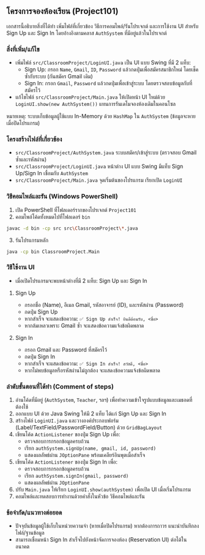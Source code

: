 ## โครงการจองห้องเรียน (Project101)

เอกสารนี้อธิบายสิ่งที่ได้ทำ เพิ่มไฟล์ที่เกี่ยวข้อง วิธีการคอมไพล์/รันโปรเจกต์ และการใช้งาน UI สำหรับ Sign Up และ Sign In โดยอ้างอิงตามคลาส `AuthSystem` ที่มีอยู่แล้วในโปรเจกต์

### สิ่งที่เพิ่ม/แก้ไข
- เพิ่มไฟล์ `src/ClassroomProject/LoginUI.java` เป็น UI แบบ Swing ที่มี 2 แท็บ:
  - Sign Up: กรอก `Name`, `Gmail`, `ID`, `Password` แล้วกดปุ่มเพื่อสมัครสมาชิกใหม่ โดยเช็คซ้ำกับระบบ (กันสมัคร Gmail เดิม)
  - Sign In: กรอก `Gmail`, `Password` แล้วกดปุ่มเพื่อเข้าสู่ระบบ โดยตรวจสอบข้อมูลกับที่สมัครไว้
- แก้ไขไฟล์ `src/ClassroomProject/Main.java` ให้เปิดหน้า UI ใหม่ด้วย `LoginUI.show(new AuthSystem())` แทนการรันเดโมจองห้องเดิมในคอนโซล

หมายเหตุ: ระบบเก็บข้อมูลผู้ใช้แบบ In-Memory ด้วย `HashMap` ใน `AuthSystem` (ข้อมูลจะหายเมื่อปิดโปรแกรม)

### โครงสร้างไฟล์ที่เกี่ยวข้อง
- `src/ClassroomProject/AuthSystem.java` ระบบสมัคร/เข้าสู่ระบบ (ตรวจสอบ Gmail ซ้ำและรหัสผ่าน)
- `src/ClassroomProject/LoginUI.java` หน้าต่าง UI แบบ Swing มีแท็บ Sign Up/Sign In เชื่อมกับ `AuthSystem`
- `src/ClassroomProject/Main.java` จุดเริ่มต้นของโปรแกรม เรียกเปิด `LoginUI`

### วิธีคอมไพล์และรัน (Windows PowerShell)
1) เปิด PowerShell ที่โฟลเดอร์รากของโปรเจกต์ `Project101`
2) คอมไพล์โค้ดทั้งหมดไปที่โฟลเดอร์ `bin`

```bash
javac -d bin -cp src src\ClassroomProject\*.java
```

3) รันโปรแกรมหลัก

```bash
java -cp bin ClassroomProject.Main
```

### วิธีใช้งาน UI
- เมื่อเปิดโปรแกรมจะพบหน้าต่างที่มี 2 แท็บ: Sign Up และ Sign In

1) Sign Up
   - กรอกชื่อ (Name), อีเมล Gmail, รหัสอาจารย์ (ID), และรหัสผ่าน (Password)
   - กดปุ่ม Sign Up
   - หากสำเร็จ จะแสดงข้อความ: `✅ Sign Up สำเร็จ! ยินดีต้อนรับ, <ชื่อ>`
   - หากล้มเหลวเพราะ Gmail ซ้ำ จะแสดงข้อความแจ้งข้อผิดพลาด

2) Sign In
   - กรอก Gmail และ Password ที่สมัครไว้
   - กดปุ่ม Sign In
   - หากสำเร็จ จะแสดงข้อความ: `✅ Sign In สำเร็จ! สวัสดี, <ชื่อ>`
   - หากไม่พบข้อมูลหรือรหัสผ่านไม่ถูกต้อง จะแสดงข้อความแจ้งข้อผิดพลาด

### ลำดับขั้นตอนที่ได้ทำ (Comment of steps)
1) อ่านโค้ดที่มีอยู่ (`AuthSystem`, `Teacher`, ฯลฯ) เพื่อทำความเข้าใจรูปแบบข้อมูลและเมธอดที่ต้องใช้
2) ออกแบบ UI ด้วย Java Swing ให้มี 2 แท็บ ได้แก่ Sign Up และ Sign In
3) สร้างไฟล์ `LoginUI.java` และวางองค์ประกอบฟอร์ม (Label/TextField/PasswordField/Button) ด้วย `GridBagLayout`
4) เขียนโค้ด `ActionListener` ของปุ่ม Sign Up เพื่อ:
   - ตรวจสอบการกรอกข้อมูลครบถ้วน
   - เรียก `authSystem.signUp(name, gmail, id, password)`
   - แสดงผลลัพธ์ผ่าน `JOptionPane` พร้อมเคลียร์อินพุตเมื่อสำเร็จ
5) เขียนโค้ด `ActionListener` ของปุ่ม Sign In เพื่อ:
   - ตรวจสอบการกรอกข้อมูลครบถ้วน
   - เรียก `authSystem.signIn(gmail, password)`
   - แสดงผลลัพธ์ผ่าน `JOptionPane`
6) ปรับ `Main.java` ให้เรียก `LoginUI.show(authSystem)` เพื่อเปิด UI เมื่อเริ่มโปรแกรม
7) คอมไพล์และทดสอบการทำงานด้วยคำสั่งในหัวข้อ วิธีคอมไพล์และรัน

### ข้อจำกัด/แนวทางต่อยอด
- ปัจจุบันข้อมูลผู้ใช้เก็บในหน่วยความจำ (หายเมื่อปิดโปรแกรม) หากต้องการถาวร แนะนำบันทึกลงไฟล์/ฐานข้อมูล
- สามารถเชื่อมหน้า Sign In สำเร็จไปยังหน้าจัดการจองห้อง (Reservation UI) ต่อได้ในอนาคต


